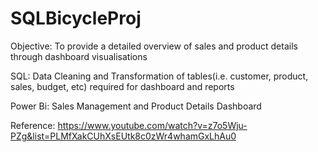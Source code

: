 # SQLBicycleProj
Objective: To provide a detailed overview of sales and product details through dashboard visualisations

SQL: Data Cleaning and Transformation of tables(i.e. customer, product, sales, budget, etc) required for dashboard and reports

Power Bi: Sales Management and Product Details Dashboard  

Reference:
https://www.youtube.com/watch?v=z7o5Wju-PZg&list=PLMfXakCUhXsEUtk8c0zWr4whamGxLhAu0

